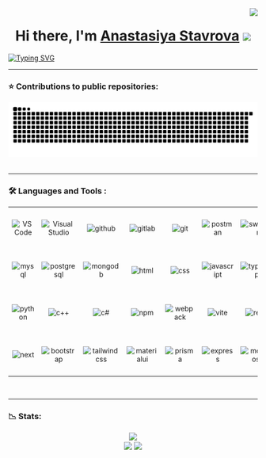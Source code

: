 <img align="right" src="https://visitor-badge.laobi.icu/badge?page_id=Anastasiya-Stavrova.Anastasiya-Stavrova" />

<h1 align="center">Hi there, I'm <a href="https://vk.com/an_stavrova" target="_blank">Anastasiya Stavrova</a> 
<img src="https://github.com/blackcater/blackcater/raw/main/images/Hi.gif" height="32"/></h1>

[![Typing SVG](https://readme-typing-svg.herokuapp.com?font=Fira+Code&size=30&duration=10000&pause=30000&color=000000&center=true&vCenter=true&width=1500&lines=Student+of+the+2nd+year+of+the+TSU+Higher+IT+School%2C+beginning+frontend+developer.+)](https://git.io/typing-svg)

<hr/>

### ⭐ Contributions to public repositories:
<div align="center">
  <img src="https://raw.githubusercontent.com/Anastasiya-Stavrova/Anastasiya-Stavrova/output/github-contribution-grid-snake.svg" alt="snake eating my contributions" />
</div>

<br/>
<hr/>

### :hammer_and_wrench: Languages and Tools :
<table width='100%'>
  <tr>
    <td align="center" width="80" height="80">
        <img src="https://cdn.jsdelivr.net/gh/devicons/devicon@latest/icons/vscode/vscode-original-wordmark.svg" width="60" height="60" alt="VS Code" />
    </td>
    <td align="center" width="80" height="80">
        <img src="https://cdn.jsdelivr.net/gh/devicons/devicon@latest/icons/visualstudio/visualstudio-original.svg" width="60" height="60" alt="Visual Studio" />
    </td>
    <td align="center" width="80" height="80">
      <img src="https://cdn.jsdelivr.net/gh/devicons/devicon@latest/icons/github/github-original-wordmark.svg" width="60" height="60" alt="github" />
    </td>
    <td align="center" width="80" height="80">
      <img src="https://cdn.jsdelivr.net/gh/devicons/devicon@latest/icons/gitlab/gitlab-original-wordmark.svg" width="60" height="60" alt="gitlab" />
    </td>
    <td align="center" width="80" height="80">
        <img src="https://cdn.jsdelivr.net/gh/devicons/devicon@latest/icons/git/git-original-wordmark.svg" width="60" height="60" alt="git" />
    </td>
    <td align="center" width="80" height="80">
        <img src="https://cdn.jsdelivr.net/gh/devicons/devicon@latest/icons/postman/postman-original-wordmark.svg" width="60" height="60" alt="postman" />
    </td>
    <td align="center" width="80" height="80">
        <img src="https://cdn.jsdelivr.net/gh/devicons/devicon@latest/icons/swagger/swagger-original-wordmark.svg" width="60" height="60" alt="swagger" />
    </td>
  </tr>
  <tr>
    <td align="center" width="80" height="80">
        <img src="https://cdn.jsdelivr.net/gh/devicons/devicon@latest/icons/mysql/mysql-original-wordmark.svg" width="60" height="60" alt="mysql" />
    </td>
    <td align="center" width="80" height="80">
        <img src="https://cdn.jsdelivr.net/gh/devicons/devicon@latest/icons/postgresql/postgresql-original-wordmark.svg" width="60" height="60" alt="postgresql" />
    </td>
    <td align="center" width="80" height="80">
        <img src="https://cdn.jsdelivr.net/gh/devicons/devicon@latest/icons/mongodb/mongodb-original-wordmark.svg" width="60" height="60" alt="mongodb" />
    </td>
    <td align="center" width="80" height="80">
        <img src="https://cdn.jsdelivr.net/gh/devicons/devicon@latest/icons/html5/html5-original-wordmark.svg" width="60" height="60" alt="html" />
    </td>
    <td align="center" width="80" height="80">
        <img src="https://cdn.jsdelivr.net/gh/devicons/devicon@latest/icons/css3/css3-original-wordmark.svg" width="60" height="60" alt="css" />
    </td>
    <td align="center" width="80" height="80">
        <img src="https://cdn.jsdelivr.net/gh/devicons/devicon@latest/icons/javascript/javascript-original.svg" width="60" height="60" alt="javascript" />
    </td>
     <td align="center" width="80" height="80">
        <img src="https://cdn.jsdelivr.net/gh/devicons/devicon@latest/icons/typescript/typescript-original.svg" width="60" height="60" alt="typescript" />
    </td>
  </tr>
  <tr>
    <td align="center" width="80" height="80">
        <img src="https://cdn.jsdelivr.net/gh/devicons/devicon@latest/icons/python/python-original-wordmark.svg" width="60" height="60" alt="python" />
    </td>
    <td align="center" width="80" height="80">
        <img src="https://cdn.jsdelivr.net/gh/devicons/devicon@latest/icons/cplusplus/cplusplus-original.svg" width="60" height="60" alt="c++" />
    </td>
    <td align="center" width="80" height="80">
        <img src="https://cdn.jsdelivr.net/gh/devicons/devicon@latest/icons/csharp/csharp-original.svg" width="60" height="60" alt="c#" />
    </td>
    <td align="center" width="80" height="80">
        <img src="https://cdn.jsdelivr.net/gh/devicons/devicon@latest/icons/npm/npm-original-wordmark.svg" width="60" height="60" alt="npm" />
    </td>
    <td align="center" width="80" height="80">
        <img src="https://cdn.jsdelivr.net/gh/devicons/devicon@latest/icons/webpack/webpack-original-wordmark.svg" width="60" height="60" alt="webpack" />
    </td>
    <td align="center" width="80" height="80">
        <img src="https://cdn.jsdelivr.net/gh/devicons/devicon@latest/icons/vitejs/vitejs-original.svg" width="60" height="60" alt="vite" />
    </td>
    <td align="center" width="80" height="80">
        <img src="https://cdn.jsdelivr.net/gh/devicons/devicon@latest/icons/react/react-original-wordmark.svg" width="60" height="60" alt="react" />
    </td>
  </tr>
  <tr>
    <td align="center" width="80" height="80">
        <img src="https://cdn.jsdelivr.net/gh/devicons/devicon@latest/icons/nextjs/nextjs-original-wordmark.svg" width="60" height="60" alt="next" />
    </td>
    <td align="center" width="80" height="80">
        <img src="https://cdn.jsdelivr.net/gh/devicons/devicon@latest/icons/bootstrap/bootstrap-original-wordmark.svg" width="60" height="60" alt="bootstrap" />
    </td>
    <td align="center" width="80" height="80">
        <img src="https://cdn.jsdelivr.net/gh/devicons/devicon@latest/icons/tailwindcss/tailwindcss-plain-wordmark.svg" width="60" height="60" alt="tailwindcss" />
    </td>
    <td align="center" width="80" height="80">
        <img src="https://cdn.jsdelivr.net/gh/devicons/devicon@latest/icons/materialui/materialui-original.svg" width="60" height="60" alt="materialui" />
    </td>
    <td align="center" width="80" height="80">
        <img src="https://cdn.jsdelivr.net/gh/devicons/devicon@latest/icons/prisma/prisma-original-wordmark.svg" width="60" height="60" alt="prisma" />
    </td>
    <td align="center" width="80" height="80">
        <img src="https://cdn.jsdelivr.net/gh/devicons/devicon@latest/icons/express/express-original-wordmark.svg" width="60" height="60" alt="express" />
    </td>
    <td align="center" width="80" height="80">
        <img src="https://cdn.jsdelivr.net/gh/devicons/devicon@latest/icons/mongoose/mongoose-original-wordmark.svg" width="60" height="60" alt="mongoose" />
    </td>
  </tr>
</table>


<br/>
<hr/>

### 📉 Stats:
<div align="center">
  <img src="http://github-profile-summary-cards.vercel.app/api/cards/profile-details?username=Anastasiya-Stavrova&theme=algolia" />
  <div align="center">
    <img src="http://github-profile-summary-cards.vercel.app/api/cards/stats?username=Anastasiya-Stavrova&theme=algolia" />
    <img src="http://github-profile-summary-cards.vercel.app/api/cards/productive-time?username=Anastasiya-Stavrova&theme=algolia&utcOffset=8"/> 
  </div>
</div>








<!---
AnastasiaStavrova/AnastasiaStavrova is a ✨ special ✨ repository because its `README.md` (this file) appears on your GitHub profile.
You can click the Preview link to take a look at your changes.
--->
